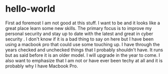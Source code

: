 # hello-world
First ad foremost I am not good at this stuff. I want to be and it looks like a great place learn some new skills. The primary focus is to improve my personal security and stay up to date with the latest and great in cyber security .
I don't know if it is a bad thing to say on here but I have been using a macbook pro that could use some touching up. I have through the years checked and unchecked things that I probably shouldn't have. It runs but as said before it is an older model. I will upgrade in the year to come. I also want to emphasize that I am not or have ever been techy at all and it is probably why I have Macbook Pro. 
